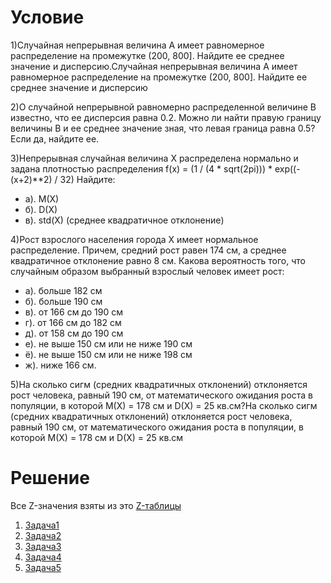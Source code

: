# Условие
1)Случайная непрерывная величина A имеет равномерное распределение на промежутке (200, 800].
Найдите ее среднее значение и дисперсию.Случайная непрерывная величина A имеет равномерное распределение на промежутке (200, 800].
Найдите ее среднее значение и дисперсию

2)О случайной непрерывной равномерно распределенной величине B известно, что ее дисперсия равна 0.2.
Можно ли найти правую границу величины B и ее среднее значение зная, что левая граница равна 0.5?
Если да, найдите ее.

3)Непрерывная случайная величина X распределена нормально и задана плотностью распределения
f(x) = (1 / (4 * sqrt(2pi))) * exp((-(x+2)**2) / 32)
Найдите:
* а). M(X)
* б). D(X)
* в). std(X) (среднее квадратичное отклонение)

4)Рост взрослого населения города X имеет нормальное распределение.
Причем, средний рост равен 174 см, а среднее квадратичное отклонение равно 8 см.
Какова вероятность того, что случайным образом выбранный взрослый человек имеет рост:
* а). больше 182 см
* б). больше 190 см
* в). от 166 см до 190 см
* г). от 166 см до 182 см
* д). от 158 см до 190 см
* е). не выше 150 см или не ниже 190 см
* ё). не выше 150 см или не ниже 198 см
* ж). ниже 166 см.

5)На сколько сигм (средних квадратичных отклонений) отклоняется рост человека, равный 190 см, от математического ожидания роста в популяции, в которой M(X) = 178 см и D(X) = 25 кв.см?На сколько сигм (средних квадратичных отклонений) отклоняется рост человека, равный 190 см, от математического ожидания роста в популяции, в которой M(X) = 178 см и D(X) = 25 кв.см
# Решение
Все Z-значения взяты из это [Z-таблицы](https://github.com/allseenn/probability/blob/main/04.Tasks/Ztable.pdf)
1. [Задача1](https://github.com/allseenn/probability/blob/main/04.Tasks/01.py)
2. [Задача2](https://github.com/allseenn/probability/blob/main/04.Tasks/02.py)
3. [Задача3](https://github.com/allseenn/probability/blob/main/04.Tasks/03.py)
4. [Задача4](https://github.com/allseenn/probability/blob/main/04.Tasks/04.py)
5. [Задача5](https://github.com/allseenn/probability/blob/main/04.Tasks/05.py)
